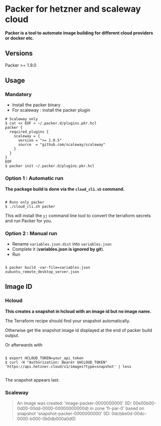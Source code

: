 # Packer for hetzner and scaleway cloud

**Packer is a tool to automate image building for different cloud providers or docker etc.**

## Versions 

Packer >= 1.9.0

## Usage

### Mandatory  

- Install the packer binary 
- For scaleway : install the packer plugin 

```shell
# Scaleway only
$ cat << EOF > ~/.packer.d/plugins.pkr.hcl 
packer {
  required_plugins {
    scaleway = {
      version = ">= 1.0.5"
      source  = "github.com/scaleway/scaleway"
    }
  }
}
EOF
$ packer init ~/.packer.d/plugins.pkr.hcl 
```

### Option 1 : Automatic run 

**The package build is done via the `cloud_cli.sh` command.**

```shell

# Runs only packer
$ ./cloud_cli.sh packer

```

This will install the `yj` command line tool to convert the terraform secrets and run Packer for you.

### Option 2 : Manual run

- Rename `variables.json.dist` into `variables.json` 
- Complete it (**variables.json is ignored by git**).
- Run 
```shell

$ packer build -var-file=variables.json xubuntu_remote_desktop_server.json

```
  

## Image ID 

### Hcloud 

**This creates a snapshot in hcloud with an image id but no image name.**

The Terraform recipe should find your snapshot automatically.

Otherwise get the snapshot image id displayed at the end of packer build output. 

Or afterwards with 

```shell

$ export HCLOUD_TOKEN=your_api_token 
$ curl -H "Authorization: Bearer $HCLOUD_TOKEN" 'https://api.hetzner.cloud/v1/images?type=snapshot' | less
 
```
   
The snapshot appears last.

### Scaleway

> An image was created: 'image-packer-0000000000' (ID: 00e00b00-0d00-00dd-0000-00000000000d) in zone 'fr-par-0' based on snapshot 'snapshot-packer-0000000000' (ID: 0dcbbe0d-00dc-0000-b000-0b0db000a0d0)

